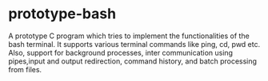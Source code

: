 # prototype-bash
A prototype C program which tries to implement the functionalities of the bash terminal. It supports various terminal commands like ping, cd, pwd etc. Also, support for background processes, inter communication using pipes,input and output redirection, command history, and batch processing from files.
